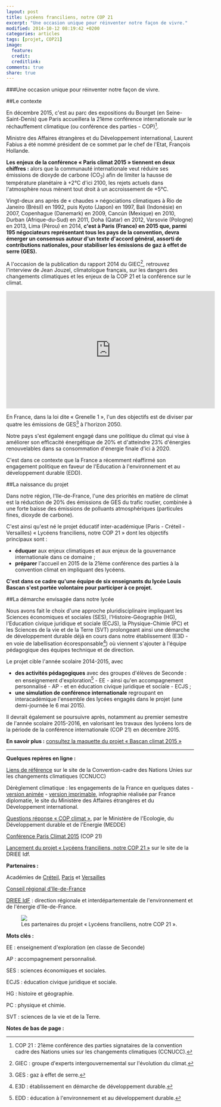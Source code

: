 ```yaml
---
layout: post
title: Lycéens franciliens, notre COP 21
excerpt: "Une occasion unique pour réinventer notre façon de vivre."
modified: 2014-10-12 08:19:42 +0200
categories: articles
tags: [projet, COP21]
image:
  feature: 
  credit: 
  creditlink: 
comments: true
share: true
---
```

###Une occasion unique pour réinventer notre façon de vivre.

##Le contexte

En décembre 2015, c'est au parc des expositions du Bourget (en Seine-Saint-Denis) que Paris accueillera la 21ème conférence internationale sur le réchauffement climatique (ou conférence des parties - COP)[^1].

Ministre des Affaires étrangères et du Développement international, Laurent Fabius a été nommé président de ce sommet par le chef de l'Etat, François Hollande.

**Les enjeux de la conférence « Paris climat 2015 » tiennent en deux chiffres :** alors que la communauté internationale veut réduire ses émissions de dioxyde de carbone (CO<sub>2</sub>) afin de limiter la hausse de température planétaire à +2°C d'ici 2100, les rejets actuels dans l'atmosphère nous mènent tout droit à un accroissement de +5°C.

Vingt-deux ans après de « chaudes » négociations climatiques à Rio de Janeiro (Brésil) en 1992, puis Kyoto (Japon) en 1997, Bali (Indonésie) en 2007, Copenhague (Danemark) en 2009, Canc&uacute;n (Mexique) en 2010, Durban (Afrique-du-Sud) en 2011, Doha (Qatar) en 2012, Varsovie (Pologne) en 2013, Lima (Pérou) en 2014, **c'est à Paris (France) en 2015 que, parmi 195 négociateurs représentant tous les pays de la convention, devra émerger un consensus autour d'un texte d'accord général, assorti de contributions nationales, pour stabiliser les émissions de gaz à effet de serre (GES).**

A l'occasion de la publication du rapport 2014 du GIEC[^3], retrouvez l'interview de Jean Jouzel, climatologue français, sur les dangers des changements climatiques et les enjeux de la COP 21 et la conférence sur le climat.

<iframe width="560" height="315" src="http://www.youtube.com/embed/4IpbF5kYYJs?rel=0" frameborder="0"></iframe>

En France, dans la loi dite « Grenelle 1 », l'un des objectifs est de diviser par quatre les émissions de GES[^2] à l'horizon 2050.

Notre pays s'est également engagé dans une politique du climat qui vise à améliorer son efficacité énergétique de 20% et d'atteindre 23% d'énergies renouvelables dans sa consommation d'énergie finale d'ici à 2020.

C'est dans ce contexte que la France a récemment réaffirmé son engagement politique en faveur de l'Education à l'environnement et au développement durable (EDD).

##La naissance du projet

Dans notre région, l'Ile-de-France, l'une des priorités en matière de climat est la réduction de 20% des émissions de GES du trafic routier, combinée à une forte baisse des émissions de polluants atmosphériques (particules fines, dioxyde de carbone).

C'est ainsi qu'est né le projet éducatif inter-académique (Paris - Créteil - Versailles) « Lycéens franciliens, notre COP 21 » dont les objectifs principaux sont :

- **éduquer** aux enjeux climatiques et aux enjeux de la gouvernance internationale dans ce domaine ;
- **préparer** l'accueil en 2015 de la 21ème conférence des parties à la convention climat en impliquant des lycéens.

**C'est dans ce cadre qu'une équipe de six enseignants du lycée Louis Bascan s'est portée volontaire pour participer à ce projet.**

##La démarche envisagée dans notre lycée

Nous avons fait le choix d'une approche pluridisciplinaire impliquant les Sciences économiques et sociales (SES), l'Histoire-Géographie (HG), l'Education civique juridique et sociale (ECJS), la Physique-Chimie (PC) et les Sciences de la vie et de la Terre (SVT) prolongeant ainsi une démarche de développement durable déjà en cours dans notre établissement (E3D - en voie de labellisation écoresponsable[^5]) où viennent s'ajouter à l'équipe pédagogique des équipes technique et de direction.

Le projet cible l'année scolaire 2014-2015, avec

- **des activités pédagogiques** avec des groupes d'élèves de Seconde : en enseignement d'exploration[^4] - EE - ainsi qu'en accompagnement personnalisé - AP - et  en éducation civique juridique et sociale - ECJS ;
- **une simulation de conférence internationale** regroupant en interacadémique l'ensemble des lycées engagés dans le projet (une demi-journée le 6 mai 2015).

Il devrait également se poursuivre après, notamment au premier semestre de l'année scolaire 2015-2016, en valorisant les travaux des lycéens lors de la période de la conférence internationale (COP 21) en décembre 2015.

**En savoir plus :** [consultez la maquette du projet « Bascan climat 2015 »](http://moniliformopse.github.io/la-maquette-bascan-climat-2015/)

---
**Quelques repères en ligne :**

[Liens de référence](https://unfccc.int/portal_francophone/liens_et_references/items/6588.php "Lien externe") sur le site de la Convention-cadre des Nations Unies sur les changements climatiques (CCNUCC)

Dérèglement climatique : les engagements de la France en quelques dates - [version animée](http://webapps.france-diplomatie.info/cop21/ "Lien externe") - [version imprimable](http://www.diplomatie.gouv.fr/fr/IMG/pdf/infographie_parallaxe_PRINT_cle0f89be.pdf "Document destiné à l'impression, au format pdf - 502,3 Ko"), infographie réalisée par France diplomatie, le site du Ministère des Affaires étrangères et du Développement international.

[Questions réponse « COP climat »](http://www.ac-paris.fr/portail/upload/docs/application/x-octetstream/2014-05/annexe_i_-_fiche_medde_presentation_cop_2015.pdf "Document destiné à l'impression, au format pdf - 70,96 Ko"), par le Ministère de l'Ecologie, du Développement durable et de l'Energie (MEDDE)

[Conférence Paris Climat 2015](http://www.diplomatie.gouv.fr/fr/politique-etrangere-de-la-france/environnement-et-developpement/conference-paris-climat-2015-cop21/ "Lien externe") (COP 21)

[Lancement du projet « Lycéens franciliens, notre COP 21 »](http://www.driee.ile-de-france.developpement-durable.gouv.fr/lancement-du-projet-lyceens-a1862.html "Lien externe") sur le site de la DRIEE Idf.

**Partenaires :**

Académies de [Créteil](http://www.ac-creteil.fr "Lien externe"), [Paris](https://www.ac-paris.fr "Lien externe") et [Versailles](http://www.ac-versailles.fr "Lien externe")

[Conseil régional d'Ile-de-France](http://www.iledefrance.fr "Lien externe")

[DRIEE IdF](http://www.driee.ile-de-france.developpement-durable.gouv.fr "Lien externe") : direction régionale et interdépartementale de l'environnement et de l'énergie d'Ile-de-France.

<figure>
	<img src="http://bit.ly/1nrqcgE">
	<figcaption>Les partenaires du projet « Lycéens franciliens, notre COP 21 ».</figcaption>
</figure>

**Mots clés :**

EE : enseignement d'exploration (en classe de Seconde)

AP : accompagnement personnalisé.

SES : sciences économiques et sociales.

ECJS : éducation civique juridique et sociale.

HG : histoire et géographie.

PC : physique et chimie.

SVT : sciences de la vie et de la Terre.

**Notes de bas de page :**

[^1]: COP 21 : 21ème conférence des parties signataires de la convention cadre des Nations unies sur les changements climatiques (CCNUCC).

[^2]: GES : gaz à effet de serre.

[^3]: GIEC : groupe d'experts intergouvernemental sur l'évolution du climat.

[^4]: EDD : éducation à l'environnement et au développement durable.

[^5]: E3D : établissement en démarche de développement durable.